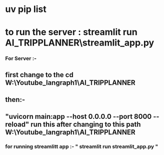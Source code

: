 # uv pip list
# to run the server : streamlit run AI_TRIPPLANNER\streamlit_app.py


### For Server :- 
## first change to the cd W:\Youtube_langraph1\AI_TRIPPLANNER
## then:-
## "uvicorn main:app --host 0.0.0.0 --port 8000 --reload" run this after changing to this path W:\Youtube_langraph1\AI_TRIPPLANNER
### for running streamlitt app :- " streamlit run streamlit_app.py "